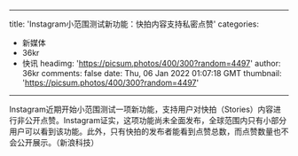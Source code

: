 
---
title: 'Instagram小范围测试新功能：快拍内容支持私密点赞'
categories: 
 - 新媒体
 - 36kr
 - 快讯
headimg: 'https://picsum.photos/400/300?random=4497'
author: 36kr
comments: false
date: Thu, 06 Jan 2022 01:07:18 GMT
thumbnail: 'https://picsum.photos/400/300?random=4497'
---

<div>   
Instagram近期开始小范围测试一项新功能，支持用户对快拍（Stories）内容进行非公开点赞。Instagram证实，这项功能尚未全面发布，全球范围内只有小部分用户可以看到该功能。此外，只有快拍的发布者能看到点赞总数，而点赞数量也不会公开展示。（新浪科技）  
</div>
            